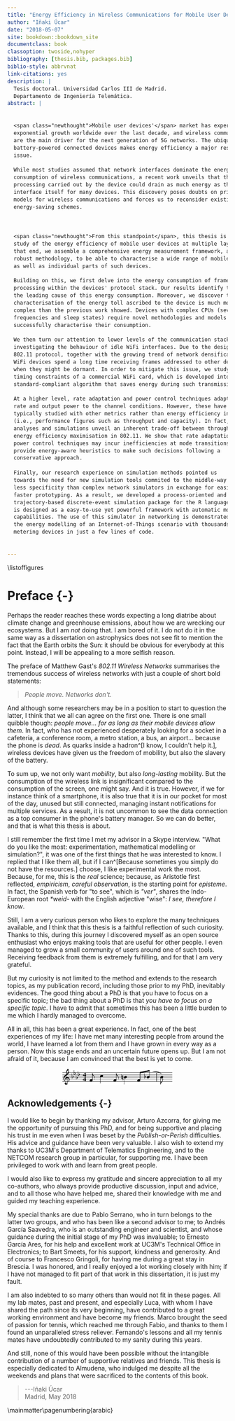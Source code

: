 ```yaml
--- 
title: "Energy Efficiency in Wireless Communications for Mobile User Devices"
author: "Iñaki Úcar"
date: "2018-05-07"
site: bookdown::bookdown_site
documentclass: book
classoption: twoside,nohyper
bibliography: [thesis.bib, packages.bib]
biblio-style: abbrvnat
link-citations: yes
description: |
  Tesis doctoral. Universidad Carlos III de Madrid. 
  Departamento de Ingeniería Telemática.
abstract: |
  
  
  <span class="newthought">Mobile user devices'</span> market has experienced an 
  exponential growth worldwide over the last decade, and wireless communications
  are the main driver for the next generation of 5G networks. The ubiquity of
  battery-powered connected devices makes energy efficiency a major research
  issue.
  
  While most studies assumed that network interfaces dominate the energy
  consumption of wireless communications, a recent work unveils that the frame
  processing carried out by the device could drain as much energy as the
  interface itself for many devices. This discovery poses doubts on prior energy
  models for wireless communications and forces us to reconsider existing
  energy-saving schemes.
  
  
  
  <span class="newthought">From this standpoint</span>, this thesis is devoted to the
  study of the energy efficiency of mobile user devices at multiple layers. To
  that end, we assemble a comprehensive energy measurement framework, and a
  robust methodology, to be able to characterise a wide range of mobile devices,
  as well as individual parts of such devices.
  
  Building on this, we first delve into the energy consumption of frame
  processing within the devices' protocol stack. Our results identify the CPU as
  the leading cause of this energy consumption. Moreover, we discover that the
  characterisation of the energy toll ascribed to the device is much more
  complex than the previous work showed. Devices with complex CPUs (several
  frequencies and sleep states) require novel methodologies and models to
  successfully characterise their consumption.
  
  We then turn our attention to lower levels of the communication stack by
  investigating the behaviour of idle WiFi interfaces. Due to the design of the
  802.11 protocol, together with the growing trend of network densification,
  WiFi devices spend a long time receiving frames addressed to other devices
  when they might be dormant. In order to mitigate this issue, we study the
  timing constraints of a commercial WiFi card, which is developed into a
  standard-compliant algorithm that saves energy during such transmissions.
  
  At a higher level, rate adaptation and power control techniques adapt data
  rate and output power to the channel conditions. However, these have been
  typically studied with other metrics rather than energy efficiency in mind
  (i.e., performance figures such as throughput and capacity). In fact, our
  analyses and simulations unveil an inherent trade-off between throughput and
  energy efficiency maximisation in 802.11. We show that rate adaptation and
  power control techniques may incur inefficiencies at mode transitions, and we
  provide energy-aware heuristics to make such decisions following a
  conservative approach.
  
  Finally, our research experience on simulation methods pointed us
  towards the need for new simulation tools commited to the middle-way approach:
  less specificity than complex network simulators in exchange for easier and
  faster prototyping. As a result, we developed a process-oriented and
  trajectory-based discrete-event simulation package for the R language, which
  is designed as a easy-to-use yet powerful framework with automatic monitoring
  capabilities. The use of this simulator in networking is demonstrated through
  the energy modelling of an Internet-of-Things scenario with thousands of 
  metering devices in just a few lines of code.
  
  
---
```


\listoffigures

# Preface {-}

<span class="newthought">Perhaps the reader</span> reaches these words expecting a long diatribe about climate change and greenhouse emissions, about how we are wrecking our ecosystems. But I am *not* doing that. I am bored of it. I do not do it in the same way as a dissertation on astrophysics does not see fit to mention the fact that the Earth orbits the Sun: it should be obvious for everybody at this point. Instead, I will be appealing to a more selfish reason.

<span class="newthought">The preface</span> of Matthew Gast's *802.11 Wireless Networks* summarises the tremendous success of wireless networks with just a couple of short bold statements:

> *People move. Networks don't.*

And although some researchers may be in a position to start to question the latter, I think that we all can agree on the first one. There is one small quibble though: *people move... for as long as their mobile devices allow them*. In fact, who has not experienced desperately looking for a socket in a cafeteria, a conference room, a metro station, a bus, an airport... because the phone is *dead*. As quarks inside a hadron^[I know, I couldn't help it.], wireless devices have given us the freedom of mobility, but also the slavery of the battery.

To sum up, we not only want *mobility*, but also *long-lasting* mobility. But the consumption of the wireless link is insignificant compared to the consumption of the screen, one might say. And it is true. However, if we for instance think of a smartphone, it is also true that it is in our pocket for most of the day, unused but still connected, managing instant notifications for multiple services. As a result, it is not uncommon to see the data connection as a top consumer in the phone's battery manager. So we can do better, and that is what this thesis is about.

<span class="newthought">I still remember</span> the first time I met my advisor in a Skype interview. "What do you like the most: experimentation, mathematical modelling or simulation?", it was one of the first things that he was interested to know. I replied that I like them all, but if I can^[Because sometimes you simply do not have the resources.] choose, I like experimental work the most. Because, for me, this is the *real* science; because, as Aristotle first reflected, *empiricism*, *careful observation*, is the starting point for *episteme*. In fact, the Spanish verb for "to see", which is *"ver"*, shares the Indo-European root *\*weid-* with the English adjective "wise": *I see, therefore I know*.

Still, I am a very curious person who likes to explore the many techniques available, and I think that this thesis is a faithful reflection of such curiosity. Thanks to this, during this journey I discovered myself as an open source enthusiast who enjoys making tools that are useful for other people. I even managed to grow a small community of users around one of such tools. Receiving feedback from them is extremely fulfilling, and for that I am very grateful.

But my curiosity is not limited to the method and extends to the research topics, as my publication record, including those prior to my PhD, inevitably evidences. The good thing about a PhD is that you have to focus on a specific topic; the bad thing about a PhD is that *you have to focus on a specific topic*. I have to admit that sometimes this has been a little burden to me which I hardly managed to overcome.

All in all, this has been a great experience. In fact, one of the best experiences of my life: I have met many interesting people from around the world, I have learned a lot from them and I have grown in every way as a person. Now this stage ends and an uncertain future opens up. But I am not afraid of it, because I am convinced that the best is yet to come.

<img src="img/tbiytc.png" width="50%" style="display: block; margin: auto;" />

## Acknowledgements {-}

I would like to begin by thanking my advisor, Arturo Azcorra, for giving me the opportunity of pursuing this PhD, and for being supportive and placing his trust in me even when I was beset by the *Publish-or-Perish* difficulties. His advice and guidance have been very valuable. I also wish to extend my thanks to UC3M's Department of Telematics Engineering, and to the NETCOM research group in particular, for supporting me. I have been privileged to work with and learn from great people.

I would also like to express my gratitude and sincere appreciation to all my co-authors, who always provide productive discussion, input and advice, and to all those who have helped me, shared their knowledge with me and guided my teaching experience.

My special thanks are due to Pablo Serrano, who in turn belongs to the latter two groups, and who has been like a second advisor to me; to Andrés García Saavedra, who is an outstanding engineer and scientist, and whose guidance during the initial stage of my PhD was invaluable; to Ernesto García Ares, for his help and excellent work at UC3M's Technical Office in Electronics; to Bart Smeets, for his support, kindness and generosity. And of course to Francesco Gringoli, for having me during a great stay in Brescia. I was honored, and I really enjoyed a lot working closely with him; if I have not managed to fit part of that work in this dissertation, it is just my fault.

I am also indebted to so many others than would not fit in these pages. All my lab mates, past and present, and especially Luca, with whom I have shared the path since its very beginning, have contributed to a great working environment and have become my friends. Marco brought the seed of passion for tennis, which reached me through Fabio, and thanks to them I found an unparalleled stress reliever. Fernando's lessons and all my tennis mates have undoubtedly contributed to my sanity during this years.

And still, none of this would have been possible without the intangible contribution of a number of supportive relatives and friends. This thesis is especially dedicated to Almudena, who indulged me despite all the weekends and plans that were sacrificed to the contents of this book.

> <footer>---Iñaki Úcar</footer>
> 
> <footer>Madrid, May 2018</footer>

\mainmatter\pagenumbering{arabic}
